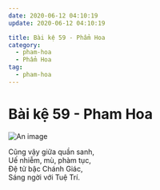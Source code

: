 ```yaml
---
date: 2020-06-12 04:10:19
update: 2020-06-12 04:10:19

title: Bài kệ 59 - Phẩm Hoa
category:
  - pham-hoa
  - Phẩm Hoa
tag:
  - pham-hoa
---
```


# Bài kệ 59 - Pham Hoa

![An image](/img/pham-hoa/pham-hoa-059.jpg)

Cũng vậy giữa quần sanh,<br>Uế nhiễm, mù, phàm tục,<br>Ðệ tử bậc Chánh Giác,<br>Sáng ngời với Tuệ Trí.<br>
